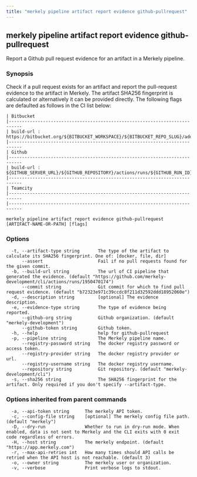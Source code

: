 ```yaml
---
title: "merkely pipeline artifact report evidence github-pullrequest"
---
```


## merkely pipeline artifact report evidence github-pullrequest

Report a Github pull request evidence for an artifact in a Merkely pipeline.

### Synopsis


   Check if a pull request exists for an artifact and report the pull-request evidence to the artifact in Merkely. 
   The artifact SHA256 fingerprint is calculated or alternatively it can be provided directly. 
   The following flags are defaulted as follows in the CI list below:

   
	| Bitbucket 
	|---------------------------------------------------------------------------
	| build-url : https://bitbucket.org/${BITBUCKET_WORKSPACE}/${BITBUCKET_REPO_SLUG}/addon/pipelines/home#!/results/${BITBUCKET_BUILD_NUMBER}
	|---------------------------------------------------------------------------
	| Github 
	|---------------------------------------------------------------------------
	| build-url : ${GITHUB_SERVER_URL}/${GITHUB_REPOSITORY}/actions/runs/${GITHUB_RUN_ID}
	|---------------------------------------------------------------------------
	| Teamcity 
	|---------------------------------------------------------------------------
	|---------------------------------------------------------------------------

```shell
merkely pipeline artifact report evidence github-pullrequest [ARTIFACT-NAME-OR-PATH] [flags]
```

### Options

```
  -t, --artifact-type string       The type of the artifact to calculate its SHA256 fingerprint. One of: [docker, file, dir]
      --assert                     Fail if no pull requests found for the given commit.
  -b, --build-url string           The url of CI pipeline that generated the evidence. (default "https://github.com/merkely-development/cli/actions/runs/1950470174")
      --commit string              Git commit for which to find pull request evidence. (default "b72323e971c39ccdc8f211d32592ddd18952060e")
  -d, --description string         [optional] The evidence description.
  -e, --evidence-type string       The type of evidence being reported.
      --github-org string          Github organization. (default "merkely-development")
      --github-token string        Github token.
  -h, --help                       help for github-pullrequest
  -p, --pipeline string            The Merkely pipeline name.
      --registry-password string   The docker registry password or access token.
      --registry-provider string   The docker registry provider or url.
      --registry-username string   The docker registry username.
      --repository string          Git repository. (default "merkely-development/cli")
  -s, --sha256 string              The SHA256 fingerprint for the artifact. Only required if you don't specify --artifact-type.
```

### Options inherited from parent commands

```
  -a, --api-token string      The merkely API token.
  -c, --config-file string    [optional] The merkely config file path. (default "merkely")
  -D, --dry-run               Whether to run in dry-run mode. When enabled, data is not sent to Merkely and the CLI exits with 0 exit code regardless of errors.
  -H, --host string           The merkely endpoint. (default "https://app.merkely.com")
  -r, --max-api-retries int   How many times should API calls be retried when the API host is not reachable. (default 3)
  -o, --owner string          The merkely user or organization.
  -v, --verbose               Print verbose logs to stdout.
```

